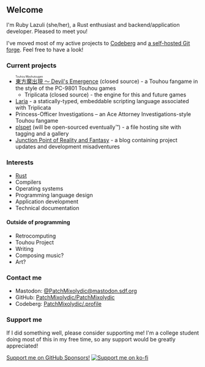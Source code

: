## Welcome
I'm Ruby Lazuli (she/her), a Rust enthusiast and backend/application developer. Pleased to meet you!

I've moved most of my active projects to [Codeberg](https://codeberg.org/PatchMixolydic) and [a self-hosted Git forge](https://git.patchmixolydic.com).
Feel free to have a look!

### Current projects
* [<ruby>東方魔出現 <rp>(</rp><rt>Touhou Mashutsugen</rt><rp>)</rp></ruby> 〜 Devil's Emergence](https://patchmixolydic.itch.io/devils-emergence) (closed source) - a Touhou fangame in the style of the PC-9801 Touhou games
  * Triplicata (closed source) - the engine for this and future games
* [Laria](https://codeberg.org/PatchMixolydic/laria) - a statically-typed, embeddable scripting language associated with Triplicata
* Princess-Officer Investigations – an Ace Attorney Investigations-style Touhou fangame
* [plspet](https://pls.pet) (will be open-sourced eventually™) - a file hosting site with tagging and a gallery
* [Junction Point of Reality and Fantasy](https://patchmixolydic.com/) - a blog containing project updates and development misadventures

### Interests
* [Rust](https://rust-lang.org)
* Compilers
* Operating systems
* Programming language design
* Application development
* Technical documentation

#### Outside of programming
* Retrocomputing
* Touhou Project
* Writing
* Composing music?
* Art?

### Contact me
* Mastodon: [@PatchMixolydic@mastodon.sdf.org](https://mastodon.sdf.org/@PatchMixolydic)
* GitHub: [PatchMixolydic/PatchMixolydic](https://github.com/PatchMixolydic/PatchMixolydic/discussions)
* Codeberg: [PatchMixolydic/.profile](https://codeberg.org/PatchMixolydic/.profile/issues)

### Support me
If I did something well, please consider supporting me! I'm a college student doing most of this in my
free time, so any support would be greatly appreciated!

[Support me on GitHub Sponsors!](https://github.com/sponsors/PatchMixolydic)
[![Support me on ko-fi](https://www.ko-fi.com/img/githubbutton_sm.svg)](https://ko-fi.com/J3J329CNL)
